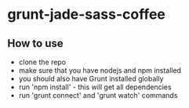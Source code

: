 # grunt-jade-sass-coffee

## How to use

- clone the repo
- make sure that you have nodejs and npm installed
- you should also have Grunt installed globally
- run 'npm install' - this will get all dependencies
- run 'grunt connect' and 'grunt watch' commands
